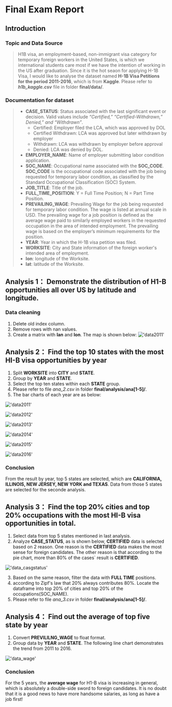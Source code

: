 # Final Exam Report
## Introduction
### Topic and Data Source
> H1B visa, an employment-based, non-immigrant visa category for temporary foreign workers in the United States, is which we international students care most if we have the intention of working in the US after graduation. Since it is the hot seaon for applying H-1B Visa, I would like to analyse the dataset named **H-1B Visa Petitions for the period 2011-2016**, which is from **Kaggle**. Please refer to **_h1b_kaggle.csv_** file in folder **final/data/**.

### Documentation for dataset
> * **CASE_STATUS**: Status associated with the last significant event or decision. Valid values include _“Certified,” “Certified-Withdrawn,” Denied,” and “Withdrawn”_.
>    * Certified: Employer filed the LCA, which was approved by DOL
>    * Certified Withdrawn: LCA was approved but later withdrawn by employer
>    * Withdrawn: LCA was withdrawn by employer before approval
>    * Denied: LCA was denied by DOL.
> * **EMPLOYER_NAME**: Name of employer submitting labor condition application.
> * **SOC_NAME**: Occupational name associated with the **SOC_CODE**. **SOC_CODE** is the occupational code associated with the job being requested for temporary labor condition, as classified by the Standard Occupational Classification (SOC) System.
> * **JOB_TITLE**: Title of the job.
> * **FULL_TIME_POSITION**: Y = Full Time Position; N = Part Time Position.
> * **PREVAILING_WAGE**: Prevailing Wage for the job being requested for temporary labor condition. The wage is listed at annual scale in USD. The prevailing wage for a job position is defined as the average wage paid to similarly employed workers in the requested occupation in the area of intended employment. The prevailing wage is based on the employer’s minimum requirements for the position.
> * **YEAR**: Year in which the H-1B visa petition was filed.
> * **WORKSITE**: City and State information of the foreign worker's intended area of employment.
> * **lon**: longitude of the Worksite.
> * **lat**: latitude of the Worksite.

## Analysis 1： Demonstrate the distribution of H1-B opportunities all over US by latitude and longitude.
### Data cleaning
1. Delete old index column.
2. Remove rows with nan values.
3. Create a matrix with **lan** and **lon**.
   The map is shown below:
    !['data2011'](/final/analysis/ana_[1-5]/ana_1.png)
   
   
## Analysis 2： Find the top 10 states with the most HI-B visa opportunities by year

1. Split **WORKSITE** into **CITY** and **STATE**.
2. Group by **YEAR** and **STATE**.
3. Select the top ten states within each **STATE** group.
4. Please refer to file _ana\_2.csv_ in folder **final/analysis/ana[1-5]/**.
5. The bar charts of each year are as below:

 !['data2011'](/final/analysis/ana_[1-5]/ana_2_2011.png)
 
 !['data2012'](/final/analysis/ana_[1-5]/ana_2_2012.png)
 
 !['data2013'](/final/analysis/ana_[1-5]/ana_2_2013.png)
 
 !['data2014'](/final/analysis/ana_[1-5]/ana_2_2014.png)
 
 !['data2015'](/final/analysis/ana_[1-5]/ana_2_2015.png)
 
 !['data2016'](/final/analysis/ana_[1-5]/ana_2_2016.png)
 
### Conclusion
From the result by year, top 5 states are selected, which are **CALIFORNIA, ILLINOIS, NEW JERSEY, NEW YORK and TEXAS**. Data from those 5 states are selected for the seconde analysis.


## Analysis 3： Find the top 20% cities and top 20% occupations with the most HI-B visa opportunities in total.
1. Select data from top 5 states mentioned in last analysis.
2. Analyze **CASE_STATUS**, as is shown below, **CERTIFIED** data is selected based on 2 reason. One reason is the **CERTIFIED** data makes the most sense for foreign candidates. The other reason is that according to the pie chart, more than 80% of the cases` result is **CERTIFIED**.
 
  !['data_casgstatus'](/final/analysis/ana_[1-5]/ana_3.png)
   
3. Based on the same reason, filter the data with **FULL TIME** positions.
4. according to Zipf's law that 20% always contributes 80%. Locate the dataframe into top 20% of cities and top 20% of the occupations(SOC_NAME).
5. Please refer to file _ana\_3.csv_ in folder **final/analysis/ana[1-5]/**.


## Analysis 4： Find out the average of top five state by year
1. Convert **PREVILILNG_WAGE** to float format.
2. Group data by **YEAR** and **STATE**. The following line chart demonstrates the trend from 2011 to 2016.

 !['data_wage'](/final/analysis/ana_[1-5]/ana_4.png)
 
### Conclusion
For the 5 years, the **average wage** for H1-B visa is increasing in general, which is absolutely a double-side sword to foreign candidates. It is no doubt that it is a good news to have more handsome salaries, as long as have a job first!
